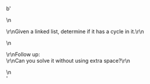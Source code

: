 b'<div class="question-description">\n<p><p>\r\nGiven a linked list, determine if it has a cycle in it.\r\n</p>\n<p>\r\nFollow up:<br/>\r\nCan you solve it without using extra space?\r\n</p></p>\n</div>'